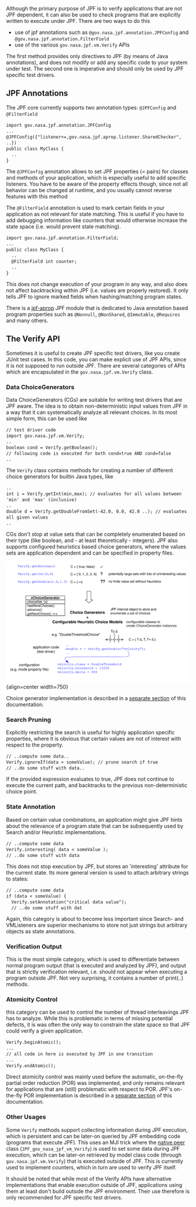 Although the primary purpose of JPF is to verify applications that are not JPF dependent, it can also be used to check programs that are explicitly written to execute under JPF. There are two ways to do this

 * use of jpf annotations such as `@gov.nasa.jpf.annotation.JPFConfig` and `@gov.nasa.jpf.annotation.FilterField`
 * use of the various `gov.nasa.jpf.vm.Verify` APIs

The first method provides only directives to JPF (by means of Java annotations), and does not modify or add any specific code to your system under test. The second one is imperative and should only be used by JPF specific test drivers.

## JPF Annotations ##
The JPF core currently supports two annotation types: `@JPFConfig` and `@FilterField`

~~~~~~~~ {.java}
import gov.nasa.jpf.annotation.JPFConfig
...
@JPFConfig({"listener+=,gov.nasa.jpf.aprop.listener.SharedChecker", ..})
public class MyClass {
  ..
}
~~~~~~~~

The `@JPFConfig` annotation allows to set JPF properties (<key>=<value> pairs) for classes and methods of your application, which is especially useful to add specific listeners. You have to be aware of the property effects though, since not all behavior can be changed at runtime, and you usually cannot reverse features with this method

The `@FilterField` annotation is used to mark certain fields in your application as not relevant for state matching. This is useful if you have to add debugging information like counters that would otherwise increase the state space (i.e. would prevent state matching).

~~~~~~~~ {.java}
import gov.nasa.jpf.annotation.FilterField;
...
public class MyClass {
  ..
  @FilterField int counter;
  ..
}
~~~~~~~~

This does not change execution of your program in any way, and also does not affect backtracking within JPF (i.e. values are properly restored). It only tells JPF to ignore marked fields when hashing/matching program states.

There is a [jpf-aprop](wiki:projects/jpf-aprop) JPF module that is dedicated to Java annotation based program properties such as `@Nonnull`, `@NonShared`, `@Immutable`, `@Requires` and many others.

## The Verify API ##

Sometimes it is useful to create JPF specific test drivers, like you create JUnit test cases. In this code, you can make explicit use of JPF APIs, since it is not supposed to run outside JPF. There are several categories of APIs which are encapsulated in the `gov.nasa.jpf.vm.Verify` class.

### Data ChoiceGenerators ###
Data ChoiceGenerators (CGs) are suitable for writing test drivers that are JPF aware. The idea is to obtain non-deterministic input values from JPF in a way that it can systematically analyze all relevant choices. In its most simple form, this can be used like

~~~~~~~~ {.java}
// test driver code
import gov.nasa.jpf.vm.Verify;
..
boolean cond = Verify.getBoolean();
// following code is executed for both cond=true AND cond=false
..
~~~~~~~~

The `Verify` class contains methods for creating a number of different choice generators for builtin Java types, like

~~~~~~~~ {.java}
..
int i = Verify.getInt(min,max); // evaluates for all values between 'min' and 'max' (inclusive)
..
double d = Verify.getDoubleFromSet(-42.0, 0.0, 42.0 ..); // evaluates all given values
..
~~~~~~~~ 


CGs don't stop at value sets that can be completely enumerated based on their type (like boolean, and - at least theoretically - integers). JPF also supports configured heuristics based choice generators, where the values sets are application dependent and can be specified in property files.

![Figure: Data ChoiceGenerators](https://github.com/javapathfinder/jpf-core/blob/master/docs/graphics/choicegen-example.svg){align=center width=750}

Choice generator implementation is described in a [separate section](wiki:devel/choicegenerator) of this documentation.

### Search Pruning ###

Explicitly restricting the search is useful for highly application specific properties, where it is obvious that certain values are not of interest with respect to the property.

~~~~~~~~ {.java}
// ..compute some data..
Verify.ignoreIf(data > someValue); // prune search if true
// ..do some stuff with data..
~~~~~~~~
If the provided expression evaluates to true, JPF does not continue to execute the current path, and backtracks to the previous non-deterministic choice point.

### State Annotation ###
Based on certain value combinations, an application might give JPF hints about the relevance of a program state that can be subsequently used by Search and/or Heuristic implementations.

~~~~~~~~ {.java}
// ..compute some data
Verify.interesting( data < someValue );
// ..do some stuff with data
~~~~~~~~

This does not stop execution by JPF, but stores an 'interesting' attribute for the current state. Its more general version is used to attach arbitrary strings to states:

~~~~~~~~ {.java}
// ..compute some data
if (data < someValue) {
  Verify.setAnnotation("critical data value");
  // ..do some stuff with dat
~~~~~~~~

Again, this category is about to become less important since Search- and VMListeners are superior mechanisms to store not just strings but arbitrary objects as state annotations.

### Verification Output ###

This is the most simple category, which is used to differentiate between normal program output (that is executed and analyzed by JPF), and output that is strictly verification relevant, i.e. should not appear when executing a program outside JPF. Not very surprising, it contains a number of print(..) methods.

### Atomicity Control ###

this category can be used to control the number of thread interleavings JPF has to analyze. While this is problematic in terms of missing potential defects, it is was often the only way to constrain the state space so that JPF could verify a given application.

~~~~~~~~ {.java}
Verify.beginAtomic();
...
// all code in here is executed by JPF in one transition
...
Verify.endAtomic();
~~~~~~~~

Direct atomicity control was mainly used before the automatic, on-the-fly partial order reduction (POR) was implemented, and only remains relevant for applications that are (still) problematic with respect to POR. JPF's on-the-fly POR implementation is described in a [separate section](../devel/Partial-Order-Reduction.md) of this documentation.

### Other Usages ###

Some `Verify` methods support collecting information during JPF execution, which is persistent and can be later-on queried by JPF embedding code (programs that execute JPF). This uses an MJI trick where the [native peer](../devel/Model-Java-Interface.md) class (`JPF_gov_nasa_jpf_vm_Verify`) is used to set some data during JPF execution, which can be later-on retrieved by model class code (through `gov.nasa.jpf.vm.Verify`) that is executed outside of JPF. This is currently used to implement counters, which in turn are used to verify JPF itself.

It should be noted that while most of the Verify APIs have alternative implementations that enable execution outside of JPF, applications using them at least don't build outside the JPF environment. Their use therefore is only recommended for JPF specific test drivers.


